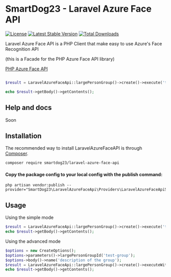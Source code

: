 SmartDog23 - Laravel Azure Face API
===================================

[![License](https://poser.pugx.org/smartdog23/laravel-azure-face-api/license)](https://packagist.org/packages/smartdog23/laravel-azure-face-api)
[![Latest Stable Version](https://poser.pugx.org/smartdog23/laravel-azure-face-api/v/stable)](https://packagist.org/packages/smartdog23/laravel-azure-face-api)
[![Total Downloads](https://poser.pugx.org/smartdog23/laravel-azure-face-api/downloads)](https://packagist.org/packages/smartdog23/laravel-azure-face-api)


Laravel Azure Face API is a PHP Client that make easy to use Azure's Face Recognition API

(this is a Facade for the PHP Azure Face API library)

[PHP Azure Face API](https://github.com/smartdog23/php-azure-face-api)

```php

$result = LaravelAzureFaceApi::largePersonGroup()->create()->execute('test-group', 'description of the group');

echo $result->getBody()->getContents();

```

## Help and docs

Soon


## Installation

The recommended way to install LaravelAzureFaceAPI is through
[Composer](https://getcomposer.org/).

```bash
composer require smartdog23/laravel-azure-face-api
```

#### Copy the package config to your local config with the publish command:

```shell
php artisan vendor:publish --provider="SmartDog23\LaravelAzureFaceApi\Providers\LaravelAzureFaceApiServiceProvider"
```

## Usage


Using the simple mode

```php
$result = LaravelAzureFaceApi::largePersonGroup()->create()->execute('test-group', 'description of the group');
echo $result->getBody()->getContents();
```



Using the advanced mode

```php
$options = new CreateOptions();
$options->parameters()->largePersonGroupId('test-group');
$options->body()->name('description of the group');
$result = LaravelAzureFaceApi::largePersonGroup()->create()->executeWithOptions($options);
echo $result->getBody()->getContents();
```
